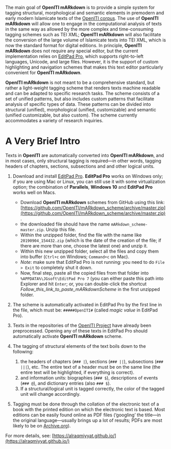 The main goal of **OpenITI mARkdown** is to provide a simple system for tagging structural, morphological and semantic elements in premodern and early modern Islamicate texts of the [OpenITI corpus](https://github.com/OpenITI). The use of **OpenITI mARkdown** will allow one to engage in the computational analysis of texts in the same way as allowed by the more complex and time-consuming tagging schemes such as TEI XML; **OpenITI mARkdown** will also facilitate the conversion of the large volume of Islamicate texts into TEI XML, which is now the standard format for digital editions. In principle, **OpenITI mARkdown** does not require any special editor, but the current implementation relies on [EditPad Pro](https://www.editpadpro.com/), which supports right-to-left languages, Unicode, and large files. However, it is the support of custom highlighting and navigation schemes that makes this text editor particularly convenient for **OpenITI mARkdown**.

**OpenITI mARkdown** is not meant to be a comprehensive standard, but rather a light-weight tagging scheme that renders texts machine readable and can be adapted to specific research tasks. The scheme consists of a set of unified patterns, but also includes custom patterns that facilitate analysis of specific types of data. These patterns can be divided into structural (unified), morphological (unified, customizable) and semantic (unified customizable, but also custom). The scheme currently accommodates a variety of research inquiries. 

# A Very Brief Intro

Texts in **OpenITI** are automatically converted into **OpenITI mARkdown**, and in most cases, only structural tagging is required—in other words, tagging headers of chapters, sections,  subsections and and other logical units. 


1. Download and install [EditPad Pro](http://www.editpadpro.com/). **EditPad Pro** works on Windows only; if you are using Mac or Linux, you can still use it with some virtualization option; the combination of **Parallels**, **Windows 10** and **EditPad Pro** works well on Macs.
	- Download **OpenITI mARkdown** schemes from GitHub using this link: [https://github.com/OpenITI/mARkdown_scheme/archive/master.zip](https://github.com/OpenITI/mARkdown_scheme/archive/master.zip).
	- the downloaded file should have the name `mARkdown_scheme-master.zip`. Unzip this file.
	- Within the unzipped folder, find the file with the name like `20190904_154432.zip` (which is the date of the creation of the file; if there are more than one, choose the latest one) and unzip it.
	- Within this new unzipped folder, select all the files and copy them into buffer (`Ctrl+c` on Windows; `Command+c` on Mac).
	- *Note*: make sure that EditPad Pro is not running: you need to do `File > Exit` to completely shut it down.
	- Now, final step, paste all the copied files from that folder into `%APPDATA%\JGsoft\EditPad Pro 7` (you can either paste this path into Explorer and hit `Enter`; or, you can double-click the shortcut *Follow_this_link_to_paste_mARkdownScheme* in the first unzipped folder.
	
1. The scheme is automatically activated in EditPad Pro by the first line in the file, which must be: `#####OpenITI#` (called *magic value* in EditPad Pro).
1. Texts in the repositories of the [OpenITI Project](https://github.com/OpenITI) have already been preprocessed. Opening any of these texts in EditPad Pro should automatically activate **OpenITI mARkdown** scheme.
1. The tagging of structural elements of the text boils down to the following:
	1. the headers of chapters (`### |`), sections (`### ||`), subsections (`### |||`), etc. The entire text of a header must be on the same line (the entire text will be highlighted, if everything is correct).
	2. and information units: biographies (`### $`), descriptions of events (`### @`), and dictionary entries (also `### $`).
	3. If a structural/logical unit is tagged correctly, the color of the tagged unit will change accordingly.
1. Tagging must be done through the collation of the electronic text of a book with the printed edition on which the electronic text is based. Most editions can be easily found online as PDF files (‘googling’ the title—in the original language—usually brings up a lot of results; PDFs are most likely to be on [Archive.org](https://archive.org/)).

For more details, see: [https://alraqmiyyat.github.io/](https://alraqmiyyat.github.io/)

